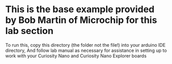 # This is the base example provided by Bob Martin of Microchip for this lab section

To run this, copy this directory (the folder not the file!) into your arduino IDE directory,
And follow lab manual as necessary for assistance in setting up to work with your Curiosity
Nano and Curiosity Nano Explorer boards